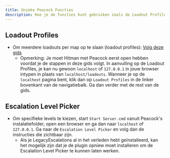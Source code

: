 ```yaml
---
title: Unieke Peacock Functies
description: Hoe je de functies kunt gebruiken zoals de Loadout Profiles en de Escalation Level Picker.
---
```


## Loadout Profiles

-   Om meerdere loadouts per map op te slaan (loadout profiles): [Volg deze gids](https://www.youtube.com/watch?v=ouD9QBSVHI0)
    -   Opmerking: Je moet Hitman met Peacock eerst open hebben voordat je de stappen in deze gids volgt. In aanvulling op de Loadout Profiles, je kan nu gewoon `localhost` of `127.0.0.1` in jouw browser intypen in plaats van `localhost/loadouts`. Wanneer je op de `localhost` pagina bent, klik dan op `Loadout Profiles` in de linker bovenkant van de navigatiebalk. Ga dan verder met de rest van de gids.

## Escalation Level Picker

-   Om specifieke levels te kiezen, start `Start Server.cmd` vanuit Peacock's instalatiefolder, open een browser en ga dan naar `localhost` of `127.0.0.1`. Ga naar de `Escalation Level Picker` en volg dan de instructies die zichtbaar zijn.
    -   Als je LegacyEscalations al in het verleden hebt geïnstalleerd, kan het mogelijk zijn dat je de plugin opniew moet installeren om de Escalation Level Picker te kunnen laten werken.
